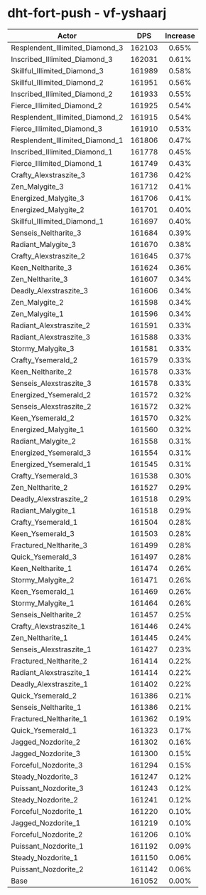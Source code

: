 # dht-fort-push - vf-yshaarj
| Actor | DPS | Increase |
|---|:---:|:---:|
|Resplendent_Illimited_Diamond_3|162103|0.65%|
|Inscribed_Illimited_Diamond_3|162031|0.61%|
|Skillful_Illimited_Diamond_3|161989|0.58%|
|Skillful_Illimited_Diamond_2|161951|0.56%|
|Inscribed_Illimited_Diamond_2|161933|0.55%|
|Fierce_Illimited_Diamond_2|161925|0.54%|
|Resplendent_Illimited_Diamond_2|161915|0.54%|
|Fierce_Illimited_Diamond_3|161910|0.53%|
|Resplendent_Illimited_Diamond_1|161806|0.47%|
|Inscribed_Illimited_Diamond_1|161778|0.45%|
|Fierce_Illimited_Diamond_1|161749|0.43%|
|Crafty_Alexstraszite_3|161736|0.42%|
|Zen_Malygite_3|161712|0.41%|
|Energized_Malygite_3|161706|0.41%|
|Energized_Malygite_2|161701|0.40%|
|Skillful_Illimited_Diamond_1|161697|0.40%|
|Senseis_Neltharite_3|161684|0.39%|
|Radiant_Malygite_3|161670|0.38%|
|Crafty_Alexstraszite_2|161645|0.37%|
|Keen_Neltharite_3|161624|0.36%|
|Zen_Neltharite_3|161607|0.34%|
|Deadly_Alexstraszite_3|161606|0.34%|
|Zen_Malygite_2|161598|0.34%|
|Zen_Malygite_1|161596|0.34%|
|Radiant_Alexstraszite_2|161591|0.33%|
|Radiant_Alexstraszite_3|161588|0.33%|
|Stormy_Malygite_3|161581|0.33%|
|Crafty_Ysemerald_2|161579|0.33%|
|Keen_Neltharite_2|161578|0.33%|
|Senseis_Alexstraszite_3|161578|0.33%|
|Energized_Ysemerald_2|161572|0.32%|
|Senseis_Alexstraszite_2|161572|0.32%|
|Keen_Ysemerald_2|161570|0.32%|
|Energized_Malygite_1|161560|0.32%|
|Radiant_Malygite_2|161558|0.31%|
|Energized_Ysemerald_3|161554|0.31%|
|Energized_Ysemerald_1|161545|0.31%|
|Crafty_Ysemerald_3|161538|0.30%|
|Zen_Neltharite_2|161527|0.29%|
|Deadly_Alexstraszite_2|161518|0.29%|
|Radiant_Malygite_1|161518|0.29%|
|Crafty_Ysemerald_1|161504|0.28%|
|Keen_Ysemerald_3|161503|0.28%|
|Fractured_Neltharite_3|161499|0.28%|
|Quick_Ysemerald_3|161497|0.28%|
|Keen_Neltharite_1|161474|0.26%|
|Stormy_Malygite_2|161471|0.26%|
|Keen_Ysemerald_1|161469|0.26%|
|Stormy_Malygite_1|161464|0.26%|
|Senseis_Neltharite_2|161457|0.25%|
|Crafty_Alexstraszite_1|161446|0.24%|
|Zen_Neltharite_1|161445|0.24%|
|Senseis_Alexstraszite_1|161427|0.23%|
|Fractured_Neltharite_2|161414|0.22%|
|Radiant_Alexstraszite_1|161414|0.22%|
|Deadly_Alexstraszite_1|161402|0.22%|
|Quick_Ysemerald_2|161386|0.21%|
|Senseis_Neltharite_1|161386|0.21%|
|Fractured_Neltharite_1|161362|0.19%|
|Quick_Ysemerald_1|161323|0.17%|
|Jagged_Nozdorite_2|161302|0.16%|
|Jagged_Nozdorite_3|161300|0.15%|
|Forceful_Nozdorite_3|161294|0.15%|
|Steady_Nozdorite_3|161247|0.12%|
|Puissant_Nozdorite_3|161243|0.12%|
|Steady_Nozdorite_2|161241|0.12%|
|Forceful_Nozdorite_1|161220|0.10%|
|Jagged_Nozdorite_1|161219|0.10%|
|Forceful_Nozdorite_2|161206|0.10%|
|Puissant_Nozdorite_1|161192|0.09%|
|Steady_Nozdorite_1|161150|0.06%|
|Puissant_Nozdorite_2|161142|0.06%|
|Base|161052|0.00%|

